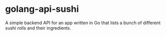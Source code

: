 # golang-api-sushi
A simple backend API for an app written in Go that lists a bunch of different sushi rolls and their ingredients.
